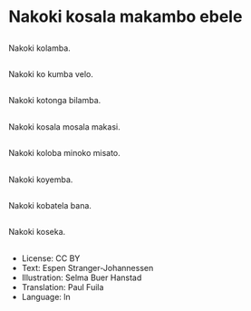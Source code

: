 # Nakoki kosala makambo ebele

##
Nakoki kolamba.

##
Nakoki ko kumba velo.

##
Nakoki kotonga bilamba.

##
Nakoki kosala mosala makasi.

##
Nakoki koloba minoko misato.

##
Nakoki koyemba.

##
Nakoki kobatela bana.

##
Nakoki koseka.

##
* License: CC BY
* Text: Espen Stranger-Johannessen
* Illustration: Selma Buer Hanstad
* Translation: Paul Fuila
* Language: ln
